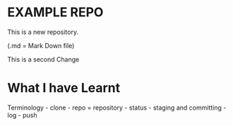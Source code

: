 # EXAMPLE REPO
This is a new repository. 

(.md = Mark Down file)

This is a second Change

# What I have Learnt
Terminology
    - clone
    - repo = repository
    - status 
    - staging and committing
    - log
    - push